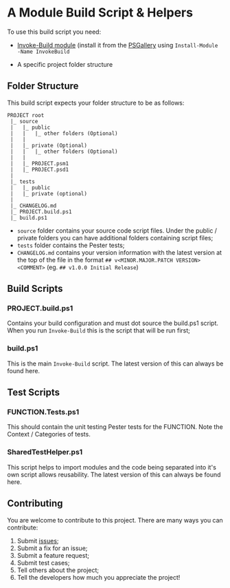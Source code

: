 # A Module Build Script & Helpers

To use this build script you need:

* [Invoke-Build module](https://github.com/nightroman/Invoke-Build) (install it from the [PSGallery](https://www.powershellgallery.com/packages/InvokeBuild) using `Install-Module -Name InvokeBuild`

* A specific project folder structure

## Folder Structure

This build script expects your folder structure to be as follows:

```
PROJECT root
 |_ source
 |   |_ public
 |   |   |_ other folders (Optional)
 |   |
 |   |_ private (Optional)
 |   |   |_ other folders (Optional)
 |   |
 |   |_ PROJECT.psm1
 |   |_ PROJECT.psd1
 |
 |_ tests
 |   |_ public
 |   |_ private (optional)
 |
 |_ CHANGELOG.md
 |_ PROJECT.build.ps1
 |_ build.ps1
```

* `source` folder contains your source code script files. Under the public / private folders you can have additional folders containing script files;
* `tests` folder contains the Pester tests;
* `CHANGELOG.md` contains your version information with the latest version at the top of the file in the format `## v<MINOR.MAJOR.PATCH VERSION> <COMMENT>` (eg. `## v1.0.0 Initial Release`)

## Build Scripts

### PROJECT.build.ps1
Contains your build configuration and must dot source the build.ps1 script. When you run `Invoke-Build` this is the script that will be run first;

### build.ps1
This is the main `Invoke-Build` script. The latest version of this can always be found here.

## Test Scripts

### FUNCTION.Tests.ps1
This should contain the unit testing Pester tests for the FUNCTION. Note the Context / Categories of tests.

### SharedTestHelper.ps1
This script helps to import modules and the code being separated into it's own script allows reusability. The latest version of this can always be found here.

## Contributing

You are welcome to contribute to this project. There are many ways you can contribute:

1. Submit [issues](https://github.com/pauby/modulebuild/issues);
2. Submit a fix for an issue;
3. Submit a feature request;
4. Submit test cases;
5. Tell others about the project;
6. Tell the developers how much you appreciate the project!